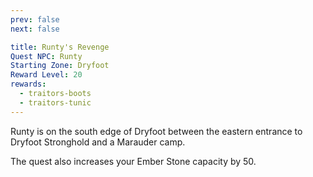 ```yaml
---
prev: false
next: false

title: Runty's Revenge
Quest NPC: Runty
Starting Zone: Dryfoot
Reward Level: 20
rewards:
  - traitors-boots
  - traitors-tunic
---
```


<MyQuestComponent :item="$frontmatter">

Runty is on the south edge of Dryfoot between the eastern entrance to Dryfoot Stronghold and a Marauder camp.

The quest also increases your Ember Stone capacity by 50.

</MyQuestComponent>


